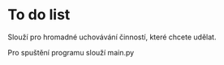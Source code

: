 # To do list
Slouží pro hromadné uchovávání činností, které chcete udělat.

Pro spuštění programu slouží main.py
